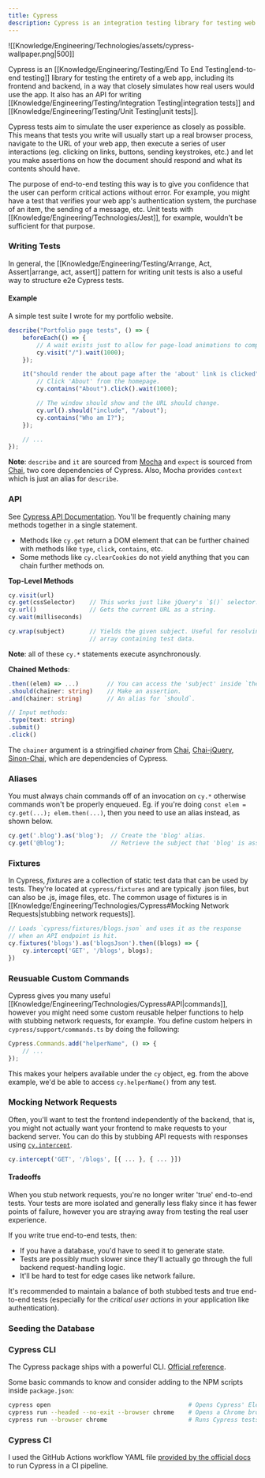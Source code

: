 ```yaml
---
title: Cypress
description: Cypress is an integration testing library for testing web apps.
---
```


![[Knowledge/Engineering/Technologies/assets/cypress-wallpaper.png|500]]

Cypress is an [[Knowledge/Engineering/Testing/End To End Testing|end-to-end testing]] library for testing the entirety of a web app, including its frontend and backend, in a way that closely simulates how real users would use the app. It also has an API for writing [[Knowledge/Engineering/Testing/Integration Testing|integration tests]] and [[Knowledge/Engineering/Testing/Unit Testing|unit tests]]. 

Cypress tests aim to simulate the user experience as closely as possible. This means that tests you write will usually start up a real browser process, navigate to the URL of your web app, then execute a series of user interactions (eg. clicking on links, buttons, sending keystrokes, etc.) and let you make assertions on how the document should respond and what its contents should have.

The purpose of end-to-end testing this way is to give you confidence that the user can perform critical actions without error. For example, you might have a test that verifies your web app's authentication system, the purchase of an item, the sending of a message, etc. Unit tests with [[Knowledge/Engineering/Technologies/Jest]], for example, wouldn't be sufficient for that purpose.

### Writing Tests
In general, the [[Knowledge/Engineering/Testing/Arrange, Act, Assert|arrange, act, assert]] pattern for writing unit tests is also a useful way to structure e2e Cypress tests.

#### Example
A simple test suite I wrote for my portfolio website.
```typescript
describe("Portfolio page tests", () => {
    beforeEach(() => {
        // A wait exists just to allow for page-load animations to complete.
        cy.visit("/").wait(1000);
    });

    it("should render the about page after the 'about' link is clicked", () => {
        // Click 'About' from the homepage.
        cy.contains("About").click().wait(1000);

        // The window should show and the URL should change.
        cy.url().should("include", "/about");
        cy.contains("Who am I?");
    });

    // ...
});
```
**Note**: `describe` and `it` are sourced from [Mocha](https://mochajs.org/) and `expect` is sourced from [Chai](https://www.chaijs.com/), two core dependencies of Cypress. Also, Mocha provides `context` which is just an alias for `describe`.

### API
See [Cypress API Documentation](https://docs.cypress.io/api/table-of-contents). You'll be frequently chaining many methods together in a single statement.
- Methods like `cy.get` return a DOM element that can be further chained with methods like `type`, `click`, `contains`, etc.
- Some methods like `cy.clearCookies` do not yield anything that you can chain further methods on.

**Top-Level Methods**
```typescript
cy.visit(url)
cy.get(cssSelector)    // This works just like jQuery's `$()` selector. In fact, jQuery is one of Cypress' dependencies.
cy.url()               // Gets the current URL as a string.
cy.wait(milliseconds)

cy.wrap(subject)       // Yields the given subject. Useful for resolving promises or repeating tests using the same
                       // array containing test data.
```
**Note**: all of these `cy.*` statements execute asynchronously.

**Chained Methods**:
```typescript
.then((elem) => ...)        // You can access the 'subject' inside `then`. You'd chain this with `cy.get`, for example.
.should(chainer: string)    // Make an assertion. 
.and(chainer: string)       // An alias for `should`.

// Input methods:
.type(text: string)
.submit()
.click()
```
The `chainer` argument is a stringified *chainer* from [Chai](https://docs.cypress.io/guides/references/assertions#Chai), [Chai-jQuery](https://docs.cypress.io/guides/references/assertions#Chai-jQuery), [Sinon-Chai](https://docs.cypress.io/guides/references/assertions#Sinon-Chai), which are dependencies of Cypress.

### Aliases
You must always chain commands off of an invocation on `cy.*` otherwise commands won't be properly enqueued. Eg. if you're doing `const elem = cy.get(...); elem.then(...)`, then you need to use an alias instead, as shown below.
```typescript
cy.get('.blog').as('blog');  // Create the 'blog' alias.
cy.get('@blog');             // Retrieve the subject that 'blog' is assigned to.
```

### Fixtures
In Cypress, *fixtures* are a collection of static test data that can be used by tests. They're located at `cypress/fixtures` and are typically .json files, but can also be .js, image files, etc. The common usage of fixtures is in [[Knowledge/Engineering/Technologies/Cypress#Mocking Network Requests|stubbing network requests]].

```typescript
// Loads `cypress/fixtures/blogs.json` and uses it as the response
// when an API endpoint is hit.
cy.fixtures('blogs').as('blogsJson').then((blogs) => {
	cy.intercept('GET', '/blogs', blogs);
})
```

### Reusuable Custom Commands
Cypress gives you many useful [[Knowledge/Engineering/Technologies/Cypress#API|commands]], however you might need some custom reusable helper functions to help with stubbing network requests, for example. You define custom helpers in `cypress/support/commands.ts` by doing the following:
```typescript
Cypress.Commands.add("helperName", () => {
	// ...
});
```
This makes your helpers available under the `cy` object, eg. from the above example, we'd be able to access `cy.helperName()` from any test.

### Mocking Network Requests
Often, you'll want to test the frontend independently of the backend, that is, you might not actually want your frontend to make requests to your backend server. You can do this by stubbing API requests with responses using [`cy.intercept`](https://docs.cypress.io/api/commands/intercept).
```typescript
cy.intercept('GET', '/blogs', [{ ... }, { ... }])
```

#### Tradeoffs
When you stub network requests, you're no longer writer 'true' end-to-end tests. Your tests are more isolated and generally less flaky since it has fewer points of failure, however you are straying away from testing the real user experience.

If you write true end-to-end tests, then:
- If you have a database, you'd have to seed it to generate state.
- Tests are possibly much slower since they'll actually go through the full backend request-handling logic.
- It'll be hard to test for edge cases like network failure.

It's recommended to maintain a balance of both stubbed tests and true end-to-end tests (especially for the *critical user actions* in your application like authentication).

### Seeding the Database

### Cypress CLI
The Cypress package ships with a powerful CLI. [Official reference](https://docs.cypress.io/guides/guides/command-line).

Some basic commands to know and consider adding to the NPM scripts inside `package.json`:
```bash
cypress open                                       # Opens Cypress' Electron binary.
cypress run --headed --no-exit --browser chrome    # Opens a Chrome browser to run Cypress tests.
cypress run --browser chrome                       # Runs Cypress tests in a headless Chrome process.
```

### Cypress CI
I used the GitHub Actions workflow YAML file [provided by the official docs](https://docs.cypress.io/guides/continuous-integration/github-actions) to run Cypress in a CI pipeline.
